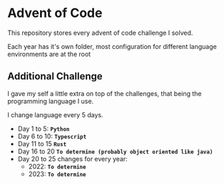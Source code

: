 # Advent of Code

This repository stores every advent of code challenge I solved.

Each year has it's own folder, most configuration for different language environments are at the root

## Additional Challenge

I gave my self a little extra on top of the challenges, that being the programming language I use.

I change language every 5 days.

- Day 1 to 5: **`Python`**
- Day 6 to 10: **`Typescript`**
- Day 11 to 15 **`Rust`**
- Day 16 to 20 **`To determine (probably object oriented like java)`**
- Day 20 to 25 changes for every year:
    - 2022: **`To determine`**
    - 2023: **`To determine`**